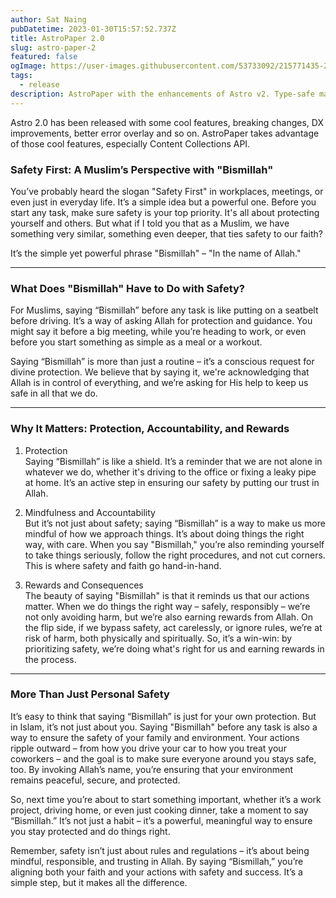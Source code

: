 ```yaml
---
author: Sat Naing
pubDatetime: 2023-01-30T15:57:52.737Z
title: AstroPaper 2.0
slug: astro-paper-2
featured: false
ogImage: https://user-images.githubusercontent.com/53733092/215771435-25408246-2309-4f8b-a781-1f3d93bdf0ec.png
tags:
  - release
description: AstroPaper with the enhancements of Astro v2. Type-safe markdown contents, bug fixes and better dev experience etc.
---
```


Astro 2.0 has been released with some cool features, breaking changes, DX improvements, better error overlay and so on. AstroPaper takes advantage of those cool features, especially Content Collections API.

### Safety First: A Muslim’s Perspective with "Bismillah"

You’ve probably heard the slogan "Safety First" in workplaces, meetings, or even just in everyday life. It’s a simple idea but a powerful one. Before you start any task, make sure safety is your top priority. It's all about protecting yourself and others. But what if I told you that as a Muslim, we have something very similar, something even deeper, that ties safety to our faith?

It’s the simple yet powerful phrase "Bismillah" – "In the name of Allah."

* * *

### What Does "Bismillah" Have to Do with Safety?

For Muslims, saying “Bismillah” before any task is like putting on a seatbelt before driving. It’s a way of asking Allah for protection and guidance. You might say it before a big meeting, while you’re heading to work, or even before you start something as simple as a meal or a workout.

Saying “Bismillah” is more than just a routine – it’s a conscious request for divine protection. We believe that by saying it, we're acknowledging that Allah is in control of everything, and we’re asking for His help to keep us safe in all that we do.

* * *

### Why It Matters: Protection, Accountability, and Rewards

1.  Protection  
    Saying “Bismillah” is like a shield. It’s a reminder that we are not alone in whatever we do, whether it's driving to the office or fixing a leaky pipe at home. It’s an active step in ensuring our safety by putting our trust in Allah.
    
2.  Mindfulness and Accountability  
    But it’s not just about safety; saying “Bismillah” is a way to make us more mindful of how we approach things. It’s about doing things the right way, with care. When you say "Bismillah," you’re also reminding yourself to take things seriously, follow the right procedures, and not cut corners. This is where safety and faith go hand-in-hand.
    
3.  Rewards and Consequences  
    The beauty of saying "Bismillah" is that it reminds us that our actions matter. When we do things the right way – safely, responsibly – we’re not only avoiding harm, but we’re also earning rewards from Allah. On the flip side, if we bypass safety, act carelessly, or ignore rules, we’re at risk of harm, both physically and spiritually. So, it’s a win-win: by prioritizing safety, we’re doing what's right for us and earning rewards in the process.
    

* * *

### More Than Just Personal Safety

It’s easy to think that saying “Bismillah” is just for your own protection. But in Islam, it’s not just about you. Saying "Bismillah" before any task is also a way to ensure the safety of your family and environment. Your actions ripple outward – from how you drive your car to how you treat your coworkers – and the goal is to make sure everyone around you stays safe, too. By invoking Allah’s name, you’re ensuring that your environment remains peaceful, secure, and protected.

So, next time you’re about to start something important, whether it’s a work project, driving home, or even just cooking dinner, take a moment to say “Bismillah.” It’s not just a habit – it’s a powerful, meaningful way to ensure you stay protected and do things right.

Remember, safety isn’t just about rules and regulations – it’s about being mindful, responsible, and trusting in Allah. By saying “Bismillah,” you’re aligning both your faith and your actions with safety and success. It’s a simple step, but it makes all the difference.
